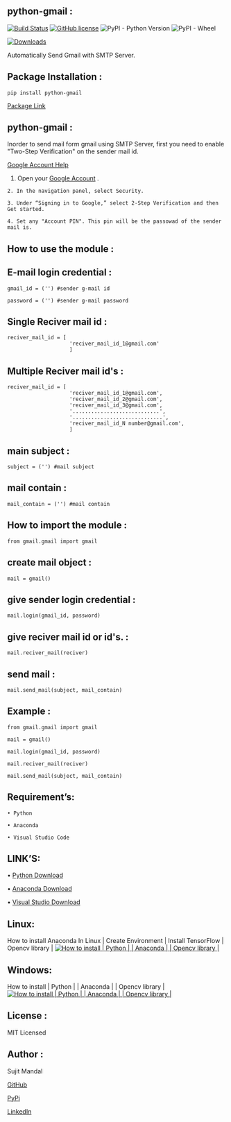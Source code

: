 ## python-gmail :
[![Build Status](https://travis-ci.org/sujitmandal/python-gmail.svg?branch=master)](https://travis-ci.org/sujitmandal/python-gmail) [![GitHub license](https://img.shields.io/github/license/sujitmandal/python-gmail)](https://github.com/sujitmandal/python-gmail/blob/master/LICENSE) ![PyPI - Python Version](https://img.shields.io/pypi/pyversions/python-gmail) ![PyPI - Wheel](https://img.shields.io/pypi/wheel/python-gmail)


[![Downloads](https://pepy.tech/badge/python-gmail)](https://pepy.tech/project/python-gmail)

Automatically  Send Gmail with SMTP Server.

## Package Installation : 
```
pip install python-gmail
```
[Package Link](https://pypi.org/project/python-gmail/)
## python-gmail :
Inorder to send mail form gmail using SMTP Server, first you need to enable "Two-Step Verification" on the sender mail id.

   [Google Account Help](https://support.google.com/accounts/answer/185839?co=GENIE.Platform%3DDesktop&hl=en&oco=0)

1. Open your [Google Account](https://myaccount.google.com/) .
```
2. In the navigation panel, select Security.

3. Under “Signing in to Google,” select 2-Step Verification and then Get started.

4. Set any "Account PIN". This pin will be the passowad of the sender mail is.
```
How to use the module :
----------------------

## E-mail login credential :
```
gmail_id = ('') #sender g-mail id

password = ('') #sender g-mail password
```
## Single Reciver mail id :
```
reciver_mail_id = [
                    'reciver_mail_id_1@gmail.com'
                    ]
```

## Multiple Reciver mail id's :
```
reciver_mail_id = [
                    'reciver_mail_id_1@gmail.com',
                    'reciver_mail_id_2@gmail.com',
                    'reciver_mail_id_3@gmail.com',
                    '............................',
                    '.............................',
                    'reciver_mail_id_N number@gmail.com',
                    ]
```

## main subject :
```
subject = ('') #mail subject
```
## mail contain :
```
mail_contain = ('') #mail contain
```
## How to import the module :
```
from gmail.gmail import gmail
```
## create mail object :
```
mail = gmail()
```
## give sender login credential :
```
mail.login(gmail_id, password)
```
## give reciver mail id or id's. :
```
mail.reciver_mail(reciver)
```
## send mail :
```
mail.send_mail(subject, mail_contain)
```
## Example :
```
from gmail.gmail import gmail

mail = gmail()

mail.login(gmail_id, password)

mail.reciver_mail(reciver)

mail.send_mail(subject, mail_contain)
```

## Requirement’s:
```
• Python 

• Anaconda

• Visual Studio Code
```
## LINK’S:
• [Python Download](https://www.python.org/downloads/)

• [Anaconda Download](https://www.anaconda.com/downloads)

• [Visual Studio Download](https://code.visualstudio.com/Download)

## Linux:
 How to install Anaconda In Linux | Create Environment | Install TensorFlow | Opencv library |
 [![How to install | Python | | Anaconda | | Opencv library |](https://yt-embed.herokuapp.com/embed?v=Mfbrxy8gK6A)](https://www.youtube.com/watch?v=Mfbrxy8gK6A "How to install Anaconda In Linux | Create Environment | Install TensorFlow | Opencv library |")

##  Windows:
How to install | Python | | Anaconda | | Opencv library |
 [![How to install | Python | | Anaconda | | Opencv library |](https://yt-embed.herokuapp.com/embed?v=eVV3byQlYvA)](https://www.youtube.com/watch?v=eVV3byQlYvA "How to install | Python | | Anaconda | | Opencv library |")

## License :
MIT Licensed

## Author :
Sujit Mandal

[GitHub](https://github.com/sujitmandal)

[PyPi](https://pypi.org/user/sujitmandal/)

[LinkedIn](https://www.linkedin.com/in/sujit-mandal-91215013a/)
